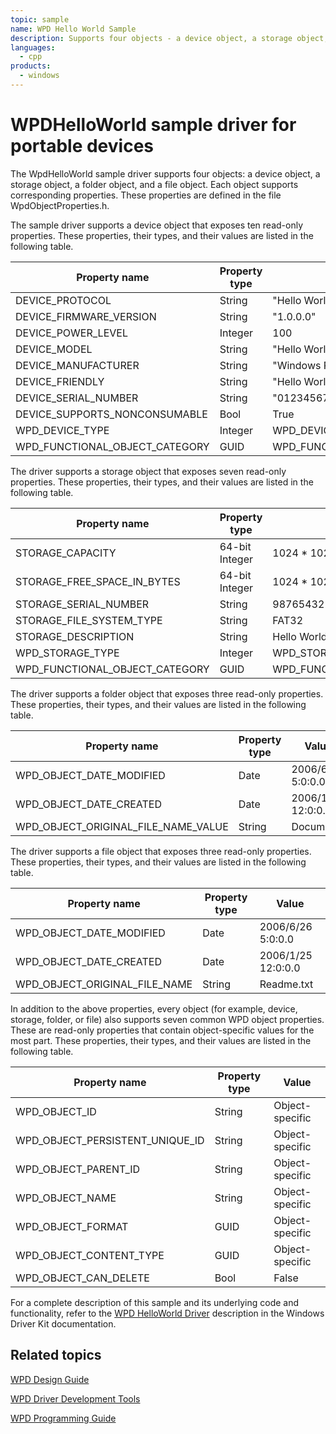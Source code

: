 ```yaml
---
topic: sample
name: WPD Hello World Sample
description: Supports four objects - a device object, a storage object, a folder object, and a file object.
languages:
  - cpp
products:
  - windows
---
```


<!---
    name: WPD Hello World Sample
    platform: UMDF1
    language: cpp
    category: WPD
    description: Supports four objects: a device object, a storage object, a folder object, and a file object.
    samplefwlink: http://go.microsoft.com/fwlink/p/?LinkId=618008
--->

# WPDHelloWorld sample driver for portable devices

The WpdHelloWorld sample driver supports four objects: a device object, a storage object, a folder object, and a file object. Each object supports corresponding properties. These properties are defined in the file WpdObjectProperties.h.

The sample driver supports a device object that exposes ten read-only properties. These properties, their types, and their values are listed in the following table.

Property name | Property type | Value
--------------|---------------|------
DEVICE_PROTOCOL | String | "Hello World Protocol ver 1.00"
DEVICE_FIRMWARE_VERSION | String | "1.0.0.0"
DEVICE_POWER_LEVEL | Integer | 100
DEVICE_MODEL | String | "Hello World!"
DEVICE_MANUFACTURER | String | "Windows Portable Devices Group"
DEVICE_FRIENDLY | String | "Hello World!"
DEVICE_SERIAL_NUMBER | String | "01234567890123-45676890123456"
DEVICE_SUPPORTS_NONCONSUMABLE | Bool | True
WPD_DEVICE_TYPE | Integer | WPD_DEVICE_TYPE_GENERIC
WPD_FUNCTIONAL_OBJECT_CATEGORY | GUID | WPD_FUNCTIONAL_CATEGORY_STORAGE

The driver supports a storage object that exposes seven read-only properties. These properties, their types, and their values are listed in the following table.

Property name | Property type | Value
--------------|---------------|------
STORAGE_CAPACITY | 64-bit Integer | 1024 * 1024  
STORAGE_FREE_SPACE_IN_BYTES | 64-bit Integer | 1024 * 1024
STORAGE_SERIAL_NUMBER | String | 98765432109876-54321098765432  
STORAGE_FILE_SYSTEM_TYPE | String | FAT32  
STORAGE_DESCRIPTION | String | Hello World! Memory Storage System  
WPD_STORAGE_TYPE | Integer | WPD_STORAGE_TYPE_FIXED_ROM
WPD_FUNCTIONAL_OBJECT_CATEGORY | GUID | WPD_FUNCTIONAL_CATEGORY_STORAGE

The driver supports a folder object that exposes three read-only properties. These properties, their types, and their values are listed in the following table.

Property name | Property type | Value
--------------|---------------|------
WPD_OBJECT_DATE_MODIFIED | Date | 2006/6/26 5:0:0.0
WPD_OBJECT_DATE_CREATED | Date | 2006/1/25 12:0:0.0
WPD_OBJECT_ORIGINAL_FILE_NAME_VALUE | String | Documents  

The driver supports a file object that exposes three read-only properties. These properties, their types, and their values are listed in the following table.

Property name | Property type | Value
--------------|---------------|------
WPD_OBJECT_DATE_MODIFIED | Date | 2006/6/26 5:0:0.0
WPD_OBJECT_DATE_CREATED | Date | 2006/1/25 12:0:0.0  
WPD_OBJECT_ORIGINAL_FILE_NAME | String | Readme.txt

In addition to the above properties, every object (for example, device, storage, folder, or file) also supports seven common WPD object properties. These are read-only properties that contain object-specific values for the most part. These properties, their types, and their values are listed in the following table.

Property name | Property type | Value
--------------|---------------|------
WPD_OBJECT_ID | String | Object-specific  
WPD_OBJECT_PERSISTENT_UNIQUE_ID | String | Object-specific
WPD_OBJECT_PARENT_ID | String | Object-specific  
WPD_OBJECT_NAME | String | Object-specific  
WPD_OBJECT_FORMAT | GUID | Object-specific  
WPD_OBJECT_CONTENT_TYPE | GUID | Object-specific
WPD_OBJECT_CAN_DELETE | Bool | False

For a complete description of this sample and its underlying code and functionality, refer to the [WPD HelloWorld Driver](http://msdn.microsoft.com/en-us/library/windows/hardware/) description in the Windows Driver Kit documentation.

## Related topics

[WPD Design Guide](http://msdn.microsoft.com/en-us/library/windows/hardware/ff597864)

[WPD Driver Development Tools](http://msdn.microsoft.com/en-us/library/windows/hardware/ff597568)

[WPD Programming Guide](https://msdn.microsoft.com/en-us/library/windows/hardware/ff597898)
